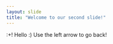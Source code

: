 ```yaml
---
layout: slide
title: "Welcome to our second slide!"
---
```

:+! Hello :)
Use the left arrow to go back!